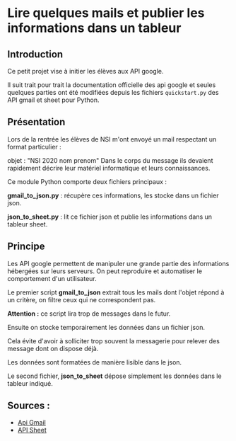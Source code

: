 # Lire quelques mails et publier les informations dans un tableur

## Introduction

Ce petit projet vise à initier les élèves aux API google.

Il suit trait pour trait la documentation officielle des api google et
seules quelques parties ont été modifiées depuis les fichiers `quickstart.py` des API gmail et sheet pour Python.

## Présentation

Lors de la rentrée les élèves de NSI m'ont envoyé un mail respectant un format particulier :

objet : "NSI 2020 nom prenom"
Dans le corps du message ils devaient rapidement décrire leur matériel informatique et leurs connaissances.

Ce module Python comporte deux fichiers principaux :

**gmail_to_json.py** : récupère ces informations, les stocke dans un fichier json.

**json_to_sheet.py** : lit ce fichier json et publie les informations dans
un tableur sheet.

## Principe

Les API google permettent de manipuler une grande partie des informations
hébergées sur leurs serveurs. On peut reproduire et automatiser le comportement d'un utilisateur.

Le premier script **gmail_to_json** extrait tous les mails dont l'objet répond à un critère, on filtre ceux qui ne correspondent pas.

**Attention :** ce script lira trop de messages dans le futur.

Ensuite on stocke temporairement les données dans un fichier json.

Cela évite d'avoir à solliciter trop souvent la messagerie pour relever des message dont on dispose déjà.

Les données sont formatées de manière lisible dans le json.

Le second fichier, **json_to_sheet** dépose simplement les données dans le tableur indiqué.

## Sources :

* [Api Gmail](https://developers.google.com/gmail/api/quickstart/python?authuser=2)
* [API Sheet](https://developers.google.com/sheets/api/quickstart/python?authuser=2)
